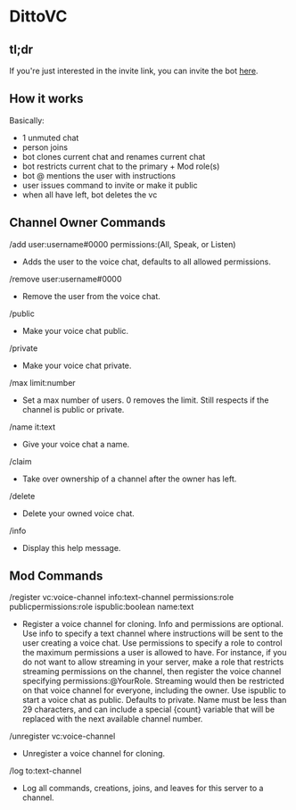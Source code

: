 # DittoVC

## tl;dr

If you're just interested in the invite link, you can invite the bot [here](https://discord.com/api/oauth2/authorize?client_id=940796178302378074&permissions=275178850320&scope=bot%20applications.commands).

## How it works
Basically:
- 1 unmuted chat
- person joins
- bot clones current chat and renames current chat
- bot restricts current chat to the primary + Mod role(s)
- bot @ mentions the user with instructions
- user issues command to invite or make it public
- when all have left, bot deletes the vc

## Channel Owner Commands
/add user:username#0000 permissions:(All, Speak, or Listen)
- Adds the user to the voice chat, defaults to all allowed permissions.

/remove user:username#0000
- Remove the user from the voice chat.

/public
- Make your voice chat public.

/private
- Make your voice chat private.

/max limit:number
- Set a max number of users. 0 removes the limit. Still respects if the channel is public or private.

/name it:text
- Give your voice chat a name.

/claim
- Take over ownership of a channel after the owner has left.

/delete
- Delete your owned voice chat.

/info
- Display this help message.

## Mod Commands
/register vc:voice-channel info:text-channel permissions:role publicpermissions:role ispublic:boolean name:text
- Register a voice channel for cloning. Info and permissions are optional. Use info to specify a text channel where instructions will be sent to the user creating a voice chat. Use permissions to specify a role to control the maximum permissions a user is allowed to have. For instance, if you do not want to allow streaming in your server, make a role that restricts streaming permissions on the channel, then register the voice channel specifying permissions:@YourRole. Streaming would then be restricted on that voice channel for everyone, including the owner. Use ispublic to start a voice chat as public. Defaults to private. Name must be less than 29 characters, and can include a special {count} variable that will be replaced with the next available channel number. 

/unregister vc:voice-channel
- Unregister a voice channel for cloning.

/log to:text-channel
- Log all commands, creations, joins, and leaves for this server to a channel.
